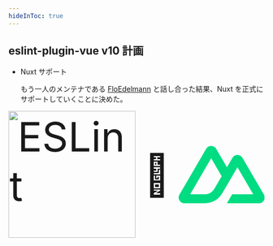 ```yaml
---
hideInToc: true
---
```


## eslint-plugin-vue v10 計画

- Nuxt サポート

  もう一人のメンテナである [FloEdelmann] と話し合った結果、Nuxt を正式にサポートしていくことに決めた。

[FloEdelmann]: https://github.com/FloEdelmann

<div class="v10-plan-images" style="display: flex; gap: 1rem; justify-content: space-evenly; align-items: center; font-size: 5rem;">

<img src="https://github.com/eslint.png" alt="ESLint" class="eslint-logo" style="width: 250px;">
💚
<svg xmlns="http://www.w3.org/2000/svg" fill="none" viewBox="0 0 300 200"  class="nuxt-logo" style="width: 250px;">
    <path fill="#00DC82" d="M168.303 200h111.522c3.543 0 7.022-.924 10.09-2.679A20.086 20.086 0 0 0 297.3 190a19.855 19.855 0 0 0 2.7-10.001 19.858 19.858 0 0 0-2.709-9.998L222.396 41.429a20.09 20.09 0 0 0-7.384-7.32 20.313 20.313 0 0 0-10.088-2.679c-3.541 0-7.02.925-10.087 2.68a20.082 20.082 0 0 0-7.384 7.32l-19.15 32.896L130.86 9.998a20.086 20.086 0 0 0-7.387-7.32A20.322 20.322 0 0 0 113.384 0c-3.542 0-7.022.924-10.09 2.679a20.091 20.091 0 0 0-7.387 7.319L2.709 170A19.853 19.853 0 0 0 0 179.999c-.002 3.511.93 6.96 2.7 10.001a20.091 20.091 0 0 0 7.385 7.321A20.322 20.322 0 0 0 20.175 200h70.004c27.737 0 48.192-12.075 62.266-35.633l34.171-58.652 18.303-31.389 54.93 94.285h-73.233L168.303 200Zm-79.265-31.421-48.854-.011 73.232-125.706 36.541 62.853-24.466 42.01c-9.347 15.285-19.965 20.854-36.453 20.854Z"></path>
</svg>

</div>
